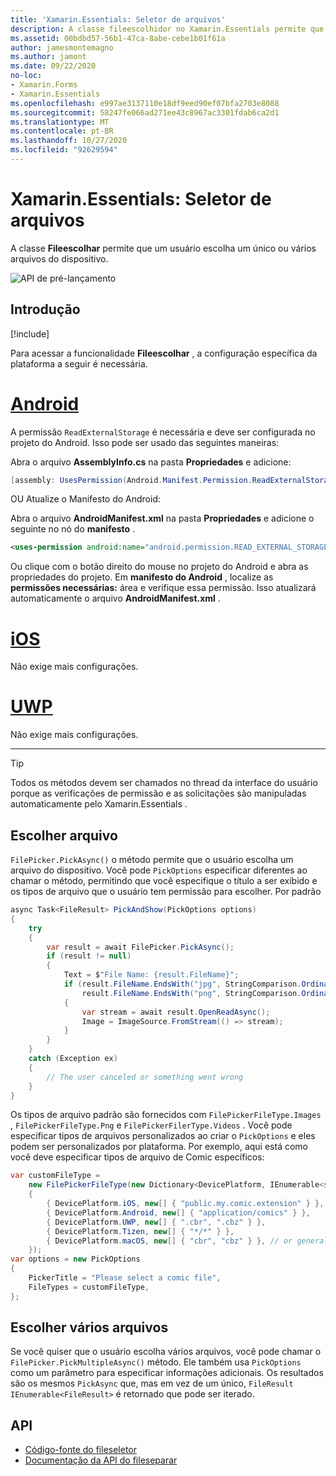 ```yaml
---
title: 'Xamarin.Essentials: Seletor de arquivos'
description: A classe fileescolhidor no Xamarin.Essentials permite que um usuário escolha um único ou vários arquivos do dispositivo.
ms.assetid: 00bdbd57-56b1-47ca-8abe-cebe1b01f61a
author: jamesmontemagno
ms.author: jamont
ms.date: 09/22/2020
no-loc:
- Xamarin.Forms
- Xamarin.Essentials
ms.openlocfilehash: e997ae3137110e18df9eed90ef07bfa2703e8088
ms.sourcegitcommit: 58247fe066ad271ee43c8967ac3301fdab6ca2d1
ms.translationtype: MT
ms.contentlocale: pt-BR
ms.lasthandoff: 10/27/2020
ms.locfileid: "92629594"
---
```

# <a name="no-locxamarinessentials-file-picker"></a>Xamarin.Essentials: Seletor de arquivos

A classe **Fileescolhar** permite que um usuário escolha um único ou vários arquivos do dispositivo.

![API de pré-lançamento](~/media/shared/preview.png)

## <a name="get-started"></a>Introdução

[!include[](~/essentials/includes/get-started.md)]

Para acessar a funcionalidade **Fileescolhar** , a configuração específica da plataforma a seguir é necessária.

# <a name="android"></a>[Android](#tab/android)

A permissão `ReadExternalStorage` é necessária e deve ser configurada no projeto do Android. Isso pode ser usado das seguintes maneiras:

Abra o arquivo **AssemblyInfo.cs** na pasta **Propriedades** e adicione:

```csharp
[assembly: UsesPermission(Android.Manifest.Permission.ReadExternalStorage)]
```

OU Atualize o Manifesto do Android:

Abra o arquivo **AndroidManifest.xml** na pasta **Propriedades** e adicione o seguinte no nó do **manifesto** .

```xml
<uses-permission android:name="android.permission.READ_EXTERNAL_STORAGE" />
```

Ou clique com o botão direito do mouse no projeto do Android e abra as propriedades do projeto. Em **manifesto do Android** , localize as **permissões necessárias:** área e verifique essa permissão. Isso atualizará automaticamente o arquivo **AndroidManifest.xml** .

# <a name="ios"></a>[iOS](#tab/ios)

Não exige mais configurações.

# <a name="uwp"></a>[UWP](#tab/uwp)

Não exige mais configurações.

-----

> [!TIP]
> Todos os métodos devem ser chamados no thread da interface do usuário porque as verificações de permissão e as solicitações são manipuladas automaticamente pelo Xamarin.Essentials .

## <a name="pick-file"></a>Escolher arquivo

`FilePicker.PickAsync()` o método permite que o usuário escolha um arquivo do dispositivo. Você pode `PickOptions` especificar diferentes ao chamar o método, permitindo que você especifique o título a ser exibido e os tipos de arquivo que o usuário tem permissão para escolher. Por padrão 

```csharp
async Task<FileResult> PickAndShow(PickOptions options)
{
    try
    {
        var result = await FilePicker.PickAsync();
        if (result != null)
        {
            Text = $"File Name: {result.FileName}";
            if (result.FileName.EndsWith("jpg", StringComparison.OrdinalIgnoreCase) ||
                result.FileName.EndsWith("png", StringComparison.OrdinalIgnoreCase))
            {
                var stream = await result.OpenReadAsync();
                Image = ImageSource.FromStream(() => stream);
            }
        }
    }
    catch (Exception ex)
    {
        // The user canceled or something went wrong
    }
}
```

Os tipos de arquivo padrão são fornecidos com `FilePickerFileType.Images` , `FilePickerFileType.Png` e `FilePickerFilerType.Videos` . Você pode especificar tipos de arquivos personalizados ao criar o `PickOptions` e eles podem ser personalizados por plataforma. Por exemplo, aqui está como você deve especificar tipos de arquivo de Comic específicos:

```csharp
var customFileType =
    new FilePickerFileType(new Dictionary<DevicePlatform, IEnumerable<string>>
    {
        { DevicePlatform.iOS, new[] { "public.my.comic.extension" } }, // or general UTType values
        { DevicePlatform.Android, new[] { "application/comics" } },
        { DevicePlatform.UWP, new[] { ".cbr", ".cbz" } },
        { DevicePlatform.Tizen, new[] { "*/*" } },
        { DevicePlatform.macOS, new[] { "cbr", "cbz" } }, // or general UTType values
    });
var options = new PickOptions
{
    PickerTitle = "Please select a comic file",
    FileTypes = customFileType,
};
```

## <a name="pick-multiple-files"></a>Escolher vários arquivos

Se você quiser que o usuário escolha vários arquivos, você pode chamar o `FilePicker.PickMultipleAsync()` método. Ele também usa `PickOptions` como um parâmetro para especificar informações adicionais. Os resultados são os mesmos `PickAsync` que, mas em vez de um único, `FileResult` `IEnumerable<FileResult>` é retornado que pode ser iterado.

## <a name="api"></a>API

- [Código-fonte do fileseletor](https://github.com/xamarin/Essentials/tree/main/Xamarin.Essentials/FilePicker)
- [Documentação da API do fileseparar](xref:Xamarin.Essentials.FilePicker)
